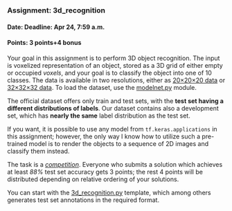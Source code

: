 ### Assignment: 3d_recognition
#### Date: Deadline: Apr 24, 7:59 a.m.
#### Points: 3 points+4 bonus

Your goal in this assignment is to perform 3D object recognition. The input
is voxelized representation of an object, stored as a 3D grid of either empty
or occupied _voxels_, and your goal is to classify the object into one of
10 classes. The data is available in two resolutions, either as
[20×20×20 data](https://ufal.mff.cuni.cz/~straka/courses/npfl114/2223/demos/modelnet20.html)
or [32×32×32 data](https://ufal.mff.cuni.cz/~straka/courses/npfl114/2223/demos/modelnet32.html).
To load the dataset, use the
[modelnet.py](https://github.com/ufal/npfl114/tree/master/labs/10/modelnet.py) module.

The official dataset offers only train and test sets, with the **test set having
a different distributions of labels**. Our dataset contains also a development
set, which has **nearly the same** label distribution as the test set.

If you want, it is possible to use any model from `tf.keras.applications` in
this assignment; however, the only way I know how to utilize such a pre-trained
model is to render the objects to a sequence of 2D images and classify them
instead.

The task is a [_competition_](https://ufal.mff.cuni.cz/courses/npfl114/2223-summer#competitions). Everyone who submits a solution
which achieves at least _88%_ test set accuracy gets 3 points; the rest
4 points will be distributed depending on relative ordering of your solutions.

You can start with the
[3d_recognition.py](https://github.com/ufal/npfl114/tree/master/labs/10/3d_recognition.py)
template, which among others generates test set annotations in the required format.
